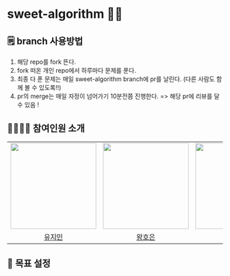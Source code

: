 # sweet-algorithm 🎁💝

## 🗒️ branch 사용방법
1. 해당 repo를 fork 뜬다.
2. fork 떠온 개인 repo에서 하루마다 문제를 푼다.
3. 최종 다 푼 문제는 매일 sweet-algorithm branch에 pr를 날린다.
   (다른 사람도 함께 볼 수 있도록!!)
4. pr의 merge는 매일 자정이 넘어가기 10분전쯤 진행한다. => 해당 pr에 리뷰를 달수 있음 !

## 👨‍👩‍👧‍👦 참여인원 소개

<table align="center">
  <tr>
    <td>
      <a href="https://github.com/urjimyu">
        <img src="https://avatars.githubusercontent.com/urjimyu" width="200"/>
      </a>
    </td>
    <td>
      <a href="https://github.com/hoeun0723">
        <img src="https://avatars.githubusercontent.com/hoeun0723" width="200"/>
      </a>
    </td>
    <td>
      <a href="https://github.com/imeureka">
        <img src="https://avatars.githubusercontent.com/imeureka" width="200"/>
      </a>
    </td>
  </tr>
  <tr>
    <td align="center">
      <a href="https://github.com/urjimyu">
        유지민
      </a>
    </td>
    <td align="center">
      <a href="https://github.com/hoeun0723">
        왕호은
      </a>
    </td>
    <td align="center">
      <a href="https://github.com/imeureka">
        이가영
      </a>
    </td>
  </tr>
</table>
<table align="center">

## 💪 목표 설정 
 
